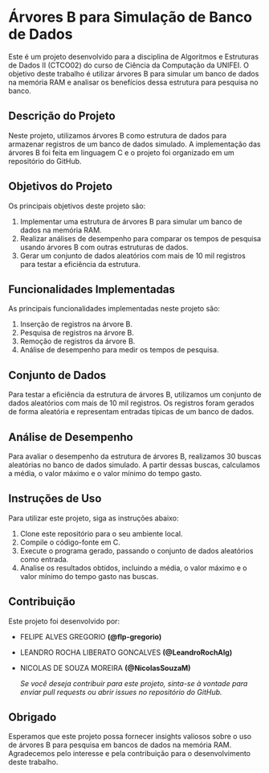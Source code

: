 # Árvores B para Simulação de Banco de Dados

Este é um projeto desenvolvido para a disciplina de Algoritmos e Estruturas de Dados II (CTCO02) do curso de Ciência da Computação da UNIFEI. O objetivo deste trabalho é utilizar árvores B para simular um banco de dados na memória RAM e analisar os benefícios dessa estrutura para pesquisa no banco.

## Descrição do Projeto

Neste projeto, utilizamos árvores B como estrutura de dados para armazenar registros de um banco de dados simulado. A implementação das árvores B foi feita em linguagem C e o projeto foi organizado em um repositório do GitHub.

## Objetivos do Projeto

Os principais objetivos deste projeto são:

1. Implementar uma estrutura de árvores B para simular um banco de dados na memória RAM.
2. Realizar análises de desempenho para comparar os tempos de pesquisa usando árvores B com outras estruturas de dados.
3. Gerar um conjunto de dados aleatórios com mais de 10 mil registros para testar a eficiência da estrutura.

## Funcionalidades Implementadas

As principais funcionalidades implementadas neste projeto são:

1. Inserção de registros na árvore B.
2. Pesquisa de registros na árvore B.
3. Remoção de registros da árvore B.
4. Análise de desempenho para medir os tempos de pesquisa.

## Conjunto de Dados

Para testar a eficiência da estrutura de árvores B, utilizamos um conjunto de dados aleatórios com mais de 10 mil registros. Os registros foram gerados de forma aleatória e representam entradas típicas de um banco de dados.

## Análise de Desempenho

Para avaliar o desempenho da estrutura de árvores B, realizamos 30 buscas aleatórias no banco de dados simulado. A partir dessas buscas, calculamos a média, o valor máximo e o valor mínimo do tempo gasto.

## Instruções de Uso

Para utilizar este projeto, siga as instruções abaixo:

1. Clone este repositório para o seu ambiente local.
2. Compile o código-fonte em C.
3. Execute o programa gerado, passando o conjunto de dados aleatórios como entrada.
4. Analise os resultados obtidos, incluindo a média, o valor máximo e o valor mínimo do tempo gasto nas buscas.

## Contribuição

Este projeto foi desenvolvido por:
- FELIPE ALVES GREGORIO **(@flp-gregorio)**
- LEANDRO ROCHA LIBERATO GONCALVES **(@LeandroRochAlg)**
- NICOLAS DE SOUZA MOREIRA **(@NicolasSouzaM)**


  *Se você deseja contribuir para este projeto, sinta-se à vontade para enviar pull requests ou abrir issues no repositório do GitHub.*

## Obrigado
Esperamos que este projeto possa fornecer insights valiosos sobre o uso de árvores B para pesquisa em bancos de dados na memória RAM. Agradecemos pelo interesse e pela contribuição para o desenvolvimento deste trabalho.